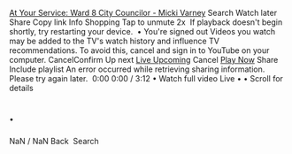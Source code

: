  []()   []()   [At Your Service: Ward 8 City Councilor - Micki Varney]()   []()  Search Watch later Share Copy link Info Shopping Tap to unmute 2x  [![]()]()  If playback doesn't begin shortly, try restarting your device.  []()   [![]()]()  • You're signed out Videos you watch may be added to the TV's watch history and influence TV recommendations. To avoid this, cancel and sign in to YouTube on your computer. CancelConfirm Up next  [Live Upcoming]()  Cancel [Play Now]()   []()  Share  []() Include playlist An error occurred while retrieving sharing information. Please try again later.  ![]()  0:00  []()  []()  0:00 / 3:12 • Watch full video Live • • Scroll for details 

# 

 • 

### 

###  

 NaN / NaN Back  [![]()](https://youtu.be/)  Search  [![]()](https://youtu.be/)  
